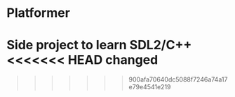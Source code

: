 # Platformer
Side project to learn SDL2/C++
<<<<<<< HEAD
changed
=======
>>>>>>> 900afa70640dc5088f7246a74a17e79e4541e219
